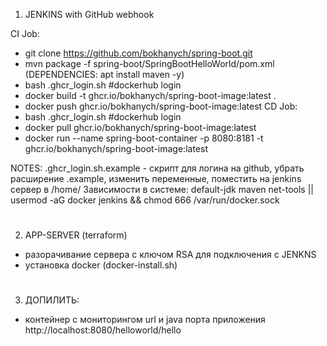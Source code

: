 1. JENKINS with GitHub webhook

CI Job:
- git clone https://github.com/bokhanych/spring-boot.git
- mvn package -f spring-boot/SpringBootHelloWorld/pom.xml  (DEPENDENCIES: apt install maven -y)
- bash .ghcr_login.sh #dockerhub login
- docker build -t ghcr.io/bokhanych/spring-boot-image:latest .
- docker push ghcr.io/bokhanych/spring-boot-image:latest
CD Job:
- bash .ghcr_login.sh #dockerhub login
- docker pull ghcr.io/bokhanych/spring-boot-image:latest
- docker run --name spring-boot-container -p 8080:8181 -t ghcr.io/bokhanych/spring-boot-image:latest

NOTES:
.ghcr_login.sh.example - скрипт для логина на github, убрать расширение .example, изменить переменные, поместить на jenkins сервер в /home/
Зависимости в системе: default-jdk maven net-tools || usermod -aG docker jenkins && chmod 666 /var/run/docker.sock

#

2. APP-SERVER (terraform)

- разорачивание сервера с ключом RSA для подключения с JENKNS
- установка docker (docker-install.sh)

#

3. ДОПИЛИТЬ: 

- контейнер с мониторингом url и java порта приложения http://localhost:8080/helloworld/hello